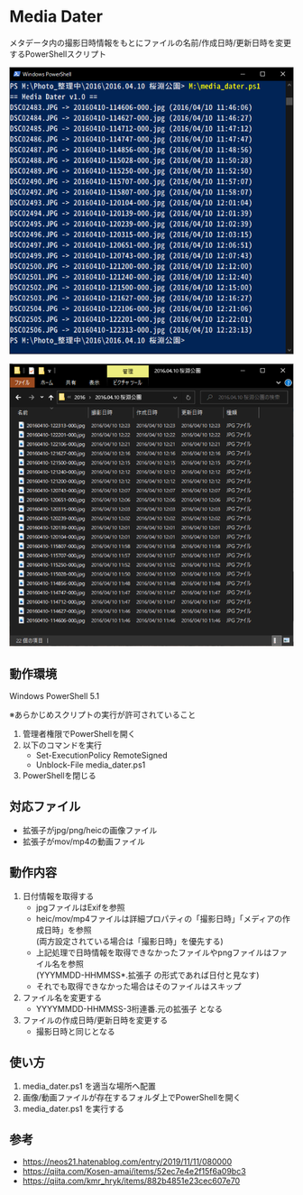 # Media Dater

メタデータ内の撮影日時情報をもとにファイルの名前/作成日時/更新日時を変更するPowerShellスクリプト

![result1](img/result1.png)

![result2](img/result2.png)

## 動作環境

Windows PowerShell 5.1

※あらかじめスクリプトの実行が許可されていること

1. 管理者権限でPowerShellを開く
2. 以下のコマンドを実行
    - Set-ExecutionPolicy RemoteSigned
    - Unblock-File media_dater.ps1
3. PowerShellを閉じる

## 対応ファイル

- 拡張子がjpg/png/heicの画像ファイル
- 拡張子がmov/mp4の動画ファイル

## 動作内容

1. 日付情報を取得する
   - jpgファイルはExifを参照
   - heic/mov/mp4ファイルは詳細プロパティの「撮影日時」「メディアの作成日時」を参照  
       (両方設定されている場合は「撮影日時」を優先する)
   - 上記処理で日時情報を取得できなかったファイルやpngファイルはファイル名を参照  
     (YYYMMDD-HHMMSS\*.拡張子 の形式であれば日付と見なす)
   - それでも取得できなかった場合はそのファイルはスキップ
2. ファイル名を変更する
   - YYYYMMDD-HHMMSS-3桁連番.元の拡張子 となる
3. ファイルの作成日時/更新日時を変更する
   - 撮影日時と同じとなる

## 使い方

1. media_dater.ps1 を適当な場所へ配置
2. 画像/動画ファイルが存在するフォルダ上でPowerShellを開く
3. media_dater.ps1 を実行する

## 参考

- https://neos21.hatenablog.com/entry/2019/11/11/080000
- https://qiita.com/Kosen-amai/items/52ec7e4e2f15f6a09bc3
- https://qiita.com/kmr_hryk/items/882b4851e23cec607e70


